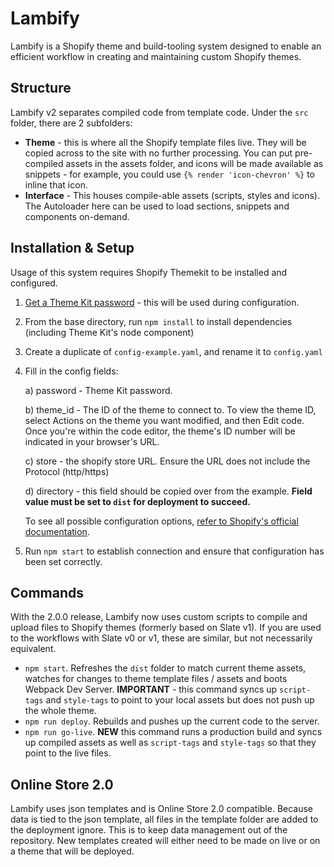 # Lambify

Lambify is a Shopify theme and build-tooling system designed to enable an efficient workflow in creating and maintaining custom Shopify themes.

## Structure

Lambify v2 separates compiled code from template code. Under the `src` folder, there are 2 subfolders:

- **Theme** - this is where all the Shopify template files live. They will be copied across to the site with no further processing. You can put pre-compiled assets in the assets folder, and icons will be made available as snippets - for example, you could use `{% render 'icon-chevron' %}` to inline that icon.
- **Interface** - This houses compile-able assets (scripts, styles and icons). The Autoloader here can be used to load sections, snippets and components on-demand.


## Installation & Setup
Usage of this system requires Shopify Themekit to be installed and configured.

1. [Get a Theme Kit password](https://shopify.dev/themes/tools/theme-kit/getting-started#step-2-get-a-theme-kit-password) - this will be used during configuration.

2. From the base directory, run `npm install` to install dependencies (including Theme Kit's node component)
3. Create a duplicate of  `config-example.yaml`, and rename it to `config.yaml`
4. Fill in the config fields:

    a) password - Theme Kit password.
    
    b) theme_id - The ID of the theme to connect to. To view the theme ID, select Actions on the theme you want modified, and then Edit code.
    Once you're within the code editor, the theme's ID number will be indicated in your browser's URL.
    
    c) store - the shopify store URL. Ensure the URL does not include the Protocol (http/https)
    
    d) directory - this field should be copied over from the example. **Field value must be set to `dist` for deployment to succeed.**

    To see all possible configuration options, [refer to Shopify's official documentation](https://shopify.dev/themes/tools/theme-kit/configuration-reference).

5. Run `npm start` to establish connection and ensure that configuration has been set correctly.

## Commands

With the 2.0.0 release, Lambify now uses custom scripts to compile and upload files to Shopify themes (formerly based on Slate v1). If you are used to the workflows with Slate v0 or v1, these are similar, but not necessarily equivalent.

- `npm start`. Refreshes the `dist` folder to match current theme assets, watches for changes to theme template files / assets and boots Webpack Dev Server. **IMPORTANT** - this command syncs up `script-tags` and `style-tags` to point to your local assets but does not push up the whole theme.
- `npm run deploy`. Rebuilds and pushes up the current code to the server.
- `npm run go-live`. **NEW** this command runs a production build and syncs up compiled assets as well as `script-tags` and `style-tags` so that they point to the live files.


## Online Store 2.0
Lambify uses json templates and is Online Store 2.0 compatible. Because data is tied to the json template, all files in the template folder are added to the deployment ignore. This is to keep data management out of the repository.
New templates created will either need to be made on live or on a theme that will be deployed.
